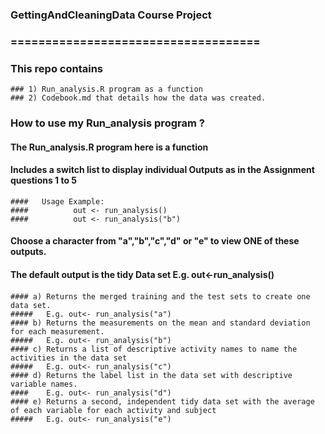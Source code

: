 ###  GettingAndCleaningData Course Project
###   ====================================

### This repo contains 
	### 1) Run_analysis.R program as a function
	### 2) Codebook.md that details how the data was created.


### How to use my Run_analysis program ?
#### The Run_analysis.R program here is a function
#### Includes a switch list to display individual Outputs as in the Assignment questions 1 to 5

	####   Usage Example: 
	####          out <- run_analysis()
	####          out <- run_analysis("b") 
    
#### Choose a character from "a","b","c","d" or "e" to view ONE of these outputs. 
#### The default output is the tidy Data set E.g. out<-run_analysis()   
####
	#### a) Returns the merged training and the test sets to create one data set.
	#####   E.g. out<- run_analysis("a")
	#### b) Returns the measurements on the mean and standard deviation for each measurement. 
    #####   E.g. out<- run_analysis("b")
	#### c) Returns a list of descriptive activity names to name the activities in the data set
	#####   E.g. out<- run_analysis("c")
	#### d) Returns the label list in the data set with descriptive variable names. 
    ####    E.g. out<- run_analysis("d")
	#### e) Returns a second, independent tidy data set with the average of each variable for each activity and subject
    #####   E.g. out<- run_analysis("e")

